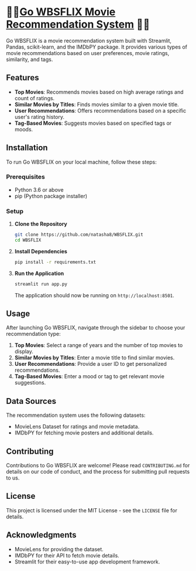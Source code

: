 # 🎥🍿[Go WBSFLIX Movie Recommendation System](https://gowbsflix.streamlit.app/) 🎥🍿

Go WBSFLIX is a movie recommendation system built with Streamlit, Pandas, scikit-learn, and the IMDbPY package. It provides various types of movie recommendations based on user preferences, movie ratings, similarity, and tags.

## Features

- **Top Movies**: Recommends movies based on high average ratings and count of ratings.
- **Similar Movies by Titles**: Finds movies similar to a given movie title.
- **User Recommendations**: Offers recommendations based on a specific user's rating history.
- **Tag-Based Movies**: Suggests movies based on specified tags or moods.

## Installation

To run Go WBSFLIX on your local machine, follow these steps:

### Prerequisites

- Python 3.6 or above
- pip (Python package installer)

### Setup

1. **Clone the Repository**

   ```bash
   git clone https://github.com/natasha8/WBSFLIX.git
   cd WBSFLIX
   ```

2. **Install Dependencies**

   ```bash
   pip install -r requirements.txt
   ```

3. **Run the Application**

   ```bash
   streamlit run app.py
   ```

   The application should now be running on `http://localhost:8501`.

## Usage

After launching Go WBSFLIX, navigate through the sidebar to choose your recommendation type:

1. **Top Movies**: Select a range of years and the number of top movies to display.
2. **Similar Movies by Titles**: Enter a movie title to find similar movies.
3. **User Recommendations**: Provide a user ID to get personalized recommendations.
4. **Tag-Based Movies**: Enter a mood or tag to get relevant movie suggestions.

## Data Sources

The recommendation system uses the following datasets:

- MovieLens Dataset for ratings and movie metadata.
- IMDbPY for fetching movie posters and additional details.

## Contributing

Contributions to Go WBSFLIX are welcome! Please read `CONTRIBUTING.md` for details on our code of conduct, and the process for submitting pull requests to us.

## License

This project is licensed under the MIT License - see the `LICENSE` file for details.

## Acknowledgments

- MovieLens for providing the dataset.
- IMDbPY for their API to fetch movie details.
- Streamlit for their easy-to-use app development framework.
